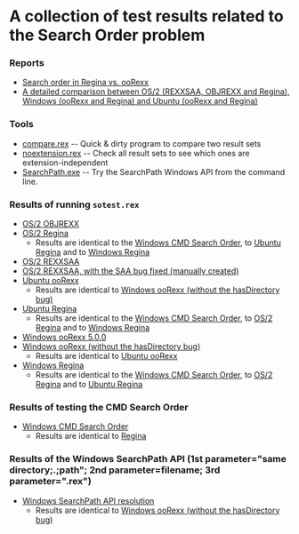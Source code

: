 # A collection of test results related to the Search Order problem

### Reports

* [Search order in Regina vs. ooRexx](Regina-vs-ooRexx.md)
* [A detailed comparison between OS/2 (REXXSAA, OBJREXX and Regina), Windows (ooRexx and Regina) and Ubuntu (ooRexx and Regina)](OS2(REXXSAA,OBJREXX,Regina),Windows(ooRexx,Regina),Ubuntu(ooRexx,Regina).md)

### Tools

* [compare.rex](compare.rex) -- Quick & dirty program to compare two result sets
* [noextension.rex](noextension.rex) -- Check all result sets to see which ones are extension-independent
* [SearchPath.exe](SearchPath.exe) -- Try the SearchPath Windows API from the command line.

### Results of running `sotest.rex`

* [OS/2 OBJREXX](os2.objrexx.results.rex)
* [OS/2 Regina](os2.regina.results.rex)
    * Results are identical to the [Windows CMD Search Order](windows.cmd.results.txt), to [Ubuntu Regina](ubuntu.regina.results.rex) and to [Windows Regina](windows.regina.results.rex)
* [OS/2 REXXSAA](os2.rexxsaa.results.rex)
* [OS/2 REXXSAA, with the SAA bug fixed (manually created)](os2.rexxsaa.fixed.results.rex)
* [Ubuntu ooRexx](ubuntu.oorexx.results.rex)
    * Results are identical to [Windows ooRexx (without the hasDirectory bug)](windows.oorexx-5.1.0-beta-r12651.results.rex)
* [Ubuntu Regina](ubuntu.regina.results.rex)
    * Results are identical to the [Windows CMD Search Order](windows.cmd.results.txt), to [OS/2 Regina](os2.regina.results.rex) and to [Windows Regina](windows.regina.results.rex)
* [Windows ooRexx 5.0.0](windows.oorexx-5.0.0.results.rex)
* [Windows ooRexx (without the hasDirectory bug)](windows.oorexx-5.1.0-beta-r12651.results.rex)
    * Results are identical to [Ubuntu ooRexx](ubuntu.oorexx.results.rex)
* [Windows Regina](windows.regina.results.rex)
    * Results are identical to the [Windows CMD Search Order](windows.cmd.results.txt), to [OS/2 Regina](os2.regina.results.rex) and to [Ubuntu Regina](ubuntu.regina.results.rex)

### Results of testing the CMD Search Order

* [Windows CMD Search Order](windows.cmd.results.rex)
    * Results are identical to [Regina](windows.regina.results.rex)

### Results of the Windows SearchPath API (1st parameter="same directory;.;path"; 2nd parameter=filename; 3rd parameter=".rex")

* [Windows SearchPath API resolution](windows.searchpath.results.rex) 
    * Results are identical to [Windows ooRexx (without the hasDirectory bug)](windows.oorexx-5.1.0-beta-r12651.results.rex)

